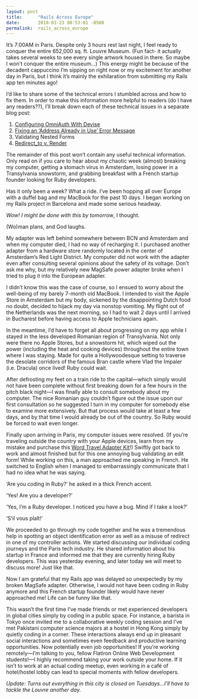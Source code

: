 ```yaml
---
layout: post
title:      "Rails Across Europe"
date:       2018-01-23 08:53:01 -0500
permalink:  rails_across_europe
---
```



It’s 7:00AM in Paris. Despite only 3 hours rest last night, I feel ready to conquer the entire 652,000 sq. ft. Louvre Museum. (Fun fact- it actually takes several weeks to see every single artwork housed in there. So maybe I won’t conquer the entire museum...) This energy might be because of the decadent cappuccino I’m sipping on right now or my excitement for another day in Paris, but I think it’s mainly the exhilaration from submitting my Rails app ten minutes ago!

I’d like to share some of the technical errors I stumbled across and how to fix them. In order to make this information more helpful to readers (do I have any readers??), I’ll break down each of these technical issues in a separate blog post: 

1. [Configuring OmniAuth With Devise](http://brittanyhartmire.com/configuring_omniauth_with_devise)
2. [Fixing an ‘Address Already in Use’ Error Message](http://brittanyhartmire.com/enter_your_title_here)
3. Validating Nested Forms
4. [Redirect_to v. Render](http://brittanyhartmire.com/redirect_to_v_render)

The remainder of this post won’t contain any useful technical information. Only read on if you care to hear about my chaotic week (almost) breaking my computer, getting a stomach virus in Amsterdam, losing power in a Transylvania snowstorm, and grabbing breakfast with a French startup founder looking for Ruby developers. 

Has it only been a week? What a ride. I’ve been hopping all over Europe with a duffel bag and my MacBook for the past 10 days. I began working on my Rails project in Barcelona and made some serious headway. 

*Wow! I might be done with this by tomorrow*, I thought. 

(Wo)man plans, and God laughs.

My adapter was left behind somewhere between BCN and Amsterdam and when my computer died, I had no way of recharging it. I purchased another adapter from a hardware store randomly located in the center of Amsterdam’s Red Light District. My computer did not work with the adapter even after consulting several opinions about the safety of its voltage. Don’t ask me why, but my relatively new MagSafe power adapter broke when I tried to plug it into the European adapter. 

I didn’t know this was the case of course, so I ensued to worry about the well-being of my barely 7-month old MacBook.  I intended to visit the Apple Store in Amsterdam but my body, sickened by the disappointing Dutch food no doubt, decided to hijack my day via nonstop vomiting. My flight out of the Netherlands was the next morning, so I had to wait 2 days until I arrived in Bucharest before having access to Apple technicians again. 

In the meantime, I’d have to forget all about progressing on my app while I stayed in the less developed Romanian region of Transylvania. Not only were there no Apple Stores, but a snowstorm hit, which wiped out the power (including the heat and cooking devices) throughout the entire town where I was staying. Made for quite a Hollywoodesque setting to traverse the desolate corridors of the famous Bran castle where Vlad the Impaler (i.e. Dracula) once lived! Ruby could wait. 

After defrosting my feet on a train ride to the capital—which simply would not have been complete without first breaking down for a few hours in the pitch black night—I was finally able to consult somebody about my computer. The nice Romanian guy couldn’t figure out the issue upon our first consultation so he suggested I turn in my computer for somebody else to examine more extensively. But that process would take at least a few days, and by that time I would already be out of the country. So Ruby would be forced to wait even longer.

Finally upon arriving in Paris, my computer issues were resolved. (If you’re traveling outside the country with your Apple devices, learn from my mistake and purchase this [Word Travel Adapter Kit](http://www.apple.com/shop/product/MD837AM/A/apple-world-travel-adapter-kit)!) Swiftly got back to work and almost finished but for this one annoying bug validating an edit form! While working on this, a man approached me speaking in French. He switched to English when I managed to embarrassingly communicate that I had no idea what he was saying. 

‘Are you coding in Ruby?’ he asked in a thick French accent.

‘Yes! Are you a developer?’

‘Yes, I’m a Ruby developer. I noticed you have a bug. Mind if I take a look?’

‘S'il vous plaît!’ 

We proceeded to go through my code together and he was a tremendous help in spotting an object identification error as well as a misuse of redirect in one of my controller actions. We started discussing our individual coding journeys and the Paris tech industry. He shared information about his startup in France and informed me that they are currently hiring Ruby developers. This was yesterday evening, and later today we will meet to discuss more! Just like that. 

Now I am grateful that my Rails app was delayed so unexpectedly by my broken MagSafe adapter. Otherwise, I would not have been coding in Ruby anymore and this French startup founder likely would have never approached me! Life can be funny like that.

This wasn’t the first time I’ve made friends or met experienced developers in global cities simply by coding in a public space. For instance, a barista in Tokyo once invited me to a collaborative weekly coding session and I’ve met Pakistani computer science majors at a hostel in Hong Kong simply by quietly coding in a corner. These interactions always end up in pleasant social interactions and sometimes even feedback and productive learning opportunities. Now potentially even job opportunities! If you’re working remotely—I’m talking to you, fellow Flatiron Online Web Development students!—I highly recommend taking your work outside your home. If it isn’t to work at an actual coding meetup, even working in a café of hotel/hostel lobby can lead to special moments with fellow developers.

*Update: Turns out everything in this city is closed on Tuesdays…I’ll have to tackle the Louvre another day.*


